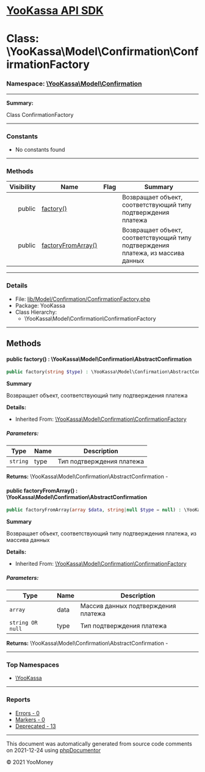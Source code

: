 # [YooKassa API SDK](../home.md)

# Class: \YooKassa\Model\Confirmation\ConfirmationFactory
### Namespace: [\YooKassa\Model\Confirmation](../namespaces/yookassa-model-confirmation.md)
---
**Summary:**

Class ConfirmationFactory


---
### Constants
* No constants found

---
### Methods
| Visibility | Name | Flag | Summary |
| ----------:| ---- | ---- | ------- |
| public | [factory()](../classes/YooKassa-Model-Confirmation-ConfirmationFactory.md#method_factory) |  | Возвращает объект, соответствующий типу подтверждения платежа |
| public | [factoryFromArray()](../classes/YooKassa-Model-Confirmation-ConfirmationFactory.md#method_factoryFromArray) |  | Возвращает объект, соответствующий типу подтверждения платежа, из массива данных |

---
### Details
* File: [lib/Model/Confirmation/ConfirmationFactory.php](../../lib/Model/Confirmation/ConfirmationFactory.php)
* Package: YooKassa
* Class Hierarchy:
  * \YooKassa\Model\Confirmation\ConfirmationFactory

---
## Methods
<a name="method_factory" class="anchor"></a>
#### public factory() : \YooKassa\Model\Confirmation\AbstractConfirmation

```php
public factory(string $type) : \YooKassa\Model\Confirmation\AbstractConfirmation
```

**Summary**

Возвращает объект, соответствующий типу подтверждения платежа

**Details:**
* Inherited From: [\YooKassa\Model\Confirmation\ConfirmationFactory](../classes/YooKassa-Model-Confirmation-ConfirmationFactory.md)

##### Parameters:
| Type | Name | Description |
| ---- | ---- | ----------- |
| <code lang="php">string</code> | type  | Тип подтверждения платежа |

**Returns:** \YooKassa\Model\Confirmation\AbstractConfirmation - 


<a name="method_factoryFromArray" class="anchor"></a>
#### public factoryFromArray() : \YooKassa\Model\Confirmation\AbstractConfirmation

```php
public factoryFromArray(array $data, string|null $type = null) : \YooKassa\Model\Confirmation\AbstractConfirmation
```

**Summary**

Возвращает объект, соответствующий типу подтверждения платежа, из массива данных

**Details:**
* Inherited From: [\YooKassa\Model\Confirmation\ConfirmationFactory](../classes/YooKassa-Model-Confirmation-ConfirmationFactory.md)

##### Parameters:
| Type | Name | Description |
| ---- | ---- | ----------- |
| <code lang="php">array</code> | data  | Массив данных подтверждения платежа |
| <code lang="php">string OR null</code> | type  | Тип подтверждения платежа |

**Returns:** \YooKassa\Model\Confirmation\AbstractConfirmation - 



---

### Top Namespaces

* [\YooKassa](../namespaces/yookassa.md)

---

### Reports
* [Errors - 0](../reports/errors.md)
* [Markers - 0](../reports/markers.md)
* [Deprecated - 13](../reports/deprecated.md)

---

This document was automatically generated from source code comments on 2021-12-24 using [phpDocumentor](http://www.phpdoc.org/)

&copy; 2021 YooMoney